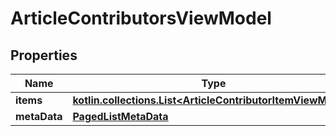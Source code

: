 
# ArticleContributorsViewModel

## Properties
Name | Type | Description | Notes
------------ | ------------- | ------------- | -------------
**items** | [**kotlin.collections.List&lt;ArticleContributorItemViewModel&gt;**](ArticleContributorItemViewModel.md) |  |  [optional]
**metaData** | [**PagedListMetaData**](PagedListMetaData.md) |  |  [optional]



